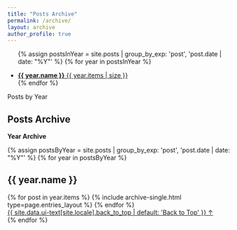 ```yaml
---
title: "Posts Archive"
permalink: /archive/
layout: archive
author_profile: true
---
```


<ul class="taxonomy__index">
  {% assign postsInYear = site.posts | group_by_exp: 'post', 'post.date | date: "%Y"' %}
  {% for year in postsInYear %}
    <li>
      <a href="#{{ year.name }}">
        <strong><p class="fa fa-calendar"></p> {{ year.name }}</strong> <span class="taxonomy__count">{{ year.items | size }}</span>
      </a>
    </li>
  {% endfor %}
</ul>

<div class="section-title">
  <div class="section-title-name">
    <span>Posts by Year</span>
    <h2>Posts Archive</h2>
  </div>
  <div class="title-name-gray">
    <strong>Year Archive</strong>
  </div>
</div>

{% assign postsByYear = site.posts | group_by_exp: 'post', 'post.date | date: "%Y"' %}
{% for year in postsByYear %}
  <section id="{{ year.name }}" class="taxonomy__section">
    <h2 class="archive__subtitle"><p class="fa fa-calendar"></p> {{ year.name }}</h2>
    <div class="entries-{{ page.entries_layout | default: 'list' }}">
      {% for post in year.items %}
        {% include archive-single.html type=page.entries_layout %}
      {% endfor %}
    </div>
    <a href="#page-title" class="back-to-top">{{ site.data.ui-text[site.locale].back_to_top | default: 'Back to Top' }} &uarr;</a>
  </section>
{% endfor %}
